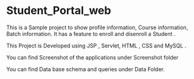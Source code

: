 # Student_Portal_web

This is a Sample project to show profile information, Course information, Batch information. It has a feature to enroll and disenroll a Student . 


This Project is Developed using JSP , Servlet, HTML , CSS and MySQL .


You can find Screenshot of the applications under Screenshot folder 

You can find Data base schema and queries under Data Folder.
